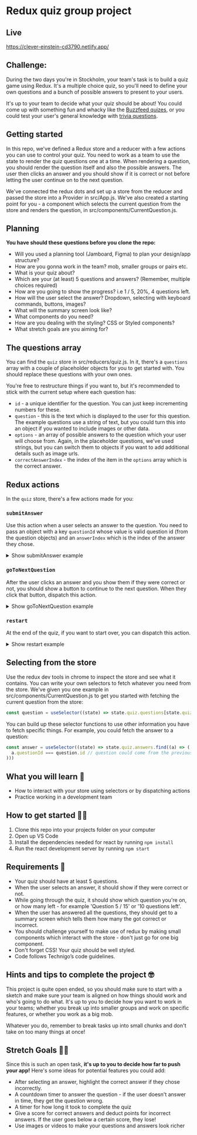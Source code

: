 # Redux quiz group project

## Live
https://clever-einstein-cd3790.netlify.app/

## Challenge:
During the two days you're in Stockholm, your team's task is to build a quiz game using Redux. It's a multiple choice quiz, so you'll need to define your own questions and a bunch of possible answers to present to your users.

It's up to your team to decide what your quiz should be about! You could come up with something fun and whacky like the [Buzzfeed quizes](https://www.buzzfeed.com/quizzes), or you could test your user's general knowledge with [trivia questions](https://www.opinionstage.com/blog/trivia-questions/).

## Getting started

In this repo, we've defined a Redux store and a reducer with a few actions you can use to control your quiz. You need to work as a team to use the state to render the quiz questions one at a time. When rendering a question, you should render the question itself and also the possible answers. The user then clicks an answer and you should show if it is correct or not before letting the user continue on to the next question.

We've connected the redux dots and set up a store from the reducer and passed the store into a Provider in src/App.js. We've also created a starting point for you - a component which selects the current question from the store and renders the question, in src/components/CurrentQuestion.js.

## Planning
**You have should these questions before you clone the repo:**  

- Will you used a planning tool (Jamboard, Figma) to plan your design/app structure?
- How are you gonna work in the team? mob, smaller groups or pairs etc.  
- What is your quiz about?  
- Which are your (at least) 5 questions and answers? (Remember, multiple choices required)  
- How are you going to show the progress? i.e 1 / 5, 20%, 4 questions left.  
- How will the user select the answer? Dropdown, selecting with keyboard commands, buttons, images?  
- What will the summary screen look like?  
- What components do you need?  
- How are you dealing with the styling? CSS or Styled components?  
- What stretch goals are you aiming for?  
  
## The questions array

You can find the `quiz` store in src/reducers/quiz.js. In it, there's a `questions` array with a couple of placeholder objects for you to get started with. You should replace these questions with your own ones.

You're free to restructure things if you want to, but it's recommended to stick with the current setup where each question has:

* `id` - a unique identifier for the question. You can just keep incrementing numbers for these.
* `question` - this is the text which is displayed to the user for this question. The example questions use a string of text, but you could turn this into an object if you wanted to include images or other data.
* `options` - an array of possible answers to the question which your user will choose from. Again, in the placeholder questions, we've used strings, but you can switch them to objects if you want to add additional details such as image urls.
* `correctAnswerIndex` - the index of the item in the `options` array which is the correct answer.

## Redux actions

In the `quiz` store, there's a few actions made for you:

### `submitAnswer`

Use this action when a user selects an answer to the question. You need to pass an object with a key `questionId` whose value is valid question id (from the question objects) and an `answerIndex` which is the index of the answer they chose.

<p>
<details><summary>Show submitAnswer example</summary>
<p>

Given the following question, for example:

```
{ id: 1, question: 'Who set the Olympic record for the 100m dash in 2012?', options: ['Usain Bolt', 'Justin Gatlin', 'Tyson Gay', 'Asafa Powell'], correctAnswerIndex: 0 }
```

If the user clicks 'Asafa Powell' (index 3 in the options array), you'd dispatch the action to redux like this:

```
dispatch(quiz.actions.submitAnswer({ questionId: 1, answerIndex: 3 }))
```

The redux state will then update the answers array and tell you if this was the correct answer or not.

</p>
</details>
</p>

### `goToNextQuestion`

After the user clicks an answer and you show them if they were correct or not, you should show a button to continue to the next question. When they click that button, dispatch this action.

<p>
<details><summary>Show goToNextQuestion example</summary>
<p>

```
dispatch(quiz.actions.goToNextQuestion())
```

</p>
</details>
</p>

### `restart`

At the end of the quiz, if you want to start over, you can dispatch this action.

<p>
<details><summary>Show restart example</summary>
<p>

```
dispatch(quiz.actions.restart())
```

</p>
</details>
</p>

## Selecting from the store

Use the redux dev tools in chrome to inspect the store and see what it contains. You can write your own selectors to fetch whatever you need from the store. We've given you one example in src/components/CurrentQuestion.js to get you started with fetching the current question from the store:

```js
const question = useSelector((state) => state.quiz.questions[state.quiz.currentQuesionIndex])
```

You can build up these selector functions to use other information you have to fetch specific things. For example, you could fetch the answer to a question:

```js
const answer = useSelector((state) => state.quiz.answers.find((a) => (
  a.questionId === question.id // question could come from the previous selector in the last example
)))
```

## What you will learn 🧠

* How to interact with your store using selectors or by dispatching actions
* Practice working in a development team

## How to get started 💪🏼

1. Clone this repo into your projects folder on your computer
2. Open up VS Code
3. Install the dependencies needed for react by running `npm install`
4. Run the react development server by running `npm start`

## Requirements 🧪

* Your quiz should have at least 5 questions.
* When the user selects an answer, it should show if they were correct or not.
* While going through the quiz, it should show which question you're on, or how many left - for example 'Question 5 / 15' or '10 questions left'.
* When the user has answered all the questions, they should get to a summary screen which tells them how many the got correct or incorrect.
* You should challenge yourself to make use of redux by making small components which interact with the store - don't just go for one big component.
* Don't forget CSS! Your quiz should be well styled.
* Code follows Technigo’s code guidelines.

## Hints and tips to complete the project 🤓

This project is quite open ended, so you should make sure to start with a sketch and make sure your team is aligned on how things should work and who's going to do what. It's up to you to decide how you want to work in your teams; whether you break up into smaller groups and work on specific features, or whether you work as a big mob.

Whatever you do, remember to break tasks up into small chunks and don't take on too many things at once!

## Stretch Goals 🏃‍♂

Since this is such an open task, **it's up to you to decide how far to push your app!** Here's some ideas for potential features you could add:

* After selecting an answer, highlight the correct answer if they chose incorrectly.
* A countdown timer to answer the question - if the user doesn't answer in time, they get the question wrong.
* A timer for how long it took to complete the quiz
* Give a score for correct answers and deduct points for incorrect answers. If the user goes below a certain score, they lose!
* Use images or videos to make your questions and answers look richer


